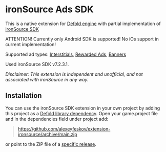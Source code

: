 # ironSource Ads SDK

This is a native extension for [Defold engine](http://www.defold.com) with partial implementation of [ironSource SDK](https://developers.is.com/)

ATTENTION! Currently only Android SDK is supported! No iOs support in current implementation!

Supported ad types: [Interstitials](https://developers.is.com/ironsource-mobile/android/interstitial-mediation-integration-android/), [Rewarded Ads](https://developers.is.com/ironsource-mobile/android/rewarded-video-integration-android/), [Banners](https://developers.is.com/ironsource-mobile/android/banner-integration-android/)

Used ironSource SDK v7.2.3.1.

*Disclaimer: This extension is independent and unofficial, and not associated with ironSource in any way.*

## Installation

You can use the ironSource SDK extension in your own project by adding this project as a [Defold library dependency](http://www.defold.com/manuals/libraries/).
Open your game.project file and in the dependencies field under project add:

>https://github.com/alexeyfeskov/extension-ironsource/archive/main.zip

or point to the ZIP file of a [specific release](https://github.com/alexeyfeskov/extension-ironsource/releases).

